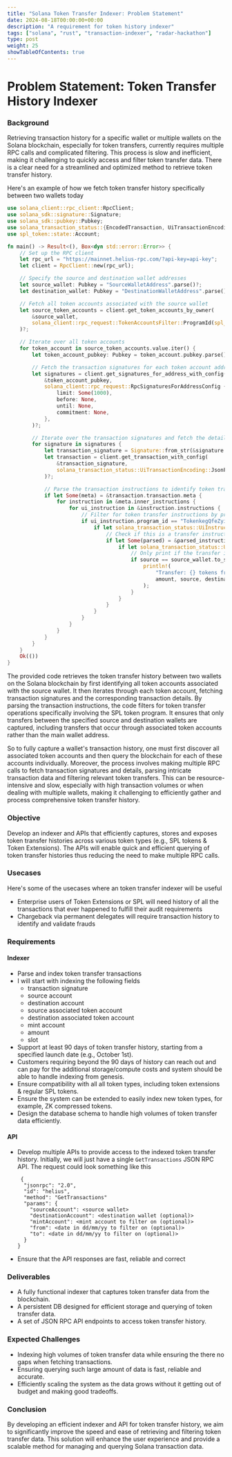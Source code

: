 ```yaml
---
title: "Solana Token Transfer Indexer: Problem Statement"
date: 2024-08-18T00:00:00+00:00
description: "A requirement for token history indexer"
tags: ["solana", "rust", "transaction-indexer", "radar-hackathon"]
type: post
weight: 25
showTableOfContents: true
---
```


# Problem Statement: Token Transfer History Indexer 

### Background
Retrieving transaction history for a specific wallet or multiple wallets on the Solana blockchain, especially for token transfers, currently requires multiple RPC calls and complicated filtering. This process is slow and inefficient, making it challenging to quickly access and filter token transfer data. There is a clear need for a streamlined and optimized method to retrieve token transfer history.


Here's an example of how we fetch token transfer history specifically between two wallets today

```rust
use solana_client::rpc_client::RpcClient;
use solana_sdk::signature::Signature;
use solana_sdk::pubkey::Pubkey;
use solana_transaction_status::{EncodedTransaction, UiTransactionEncoding};
use spl_token::state::Account;

fn main() -> Result<(), Box<dyn std::error::Error>> {
    // Set up the RPC client
    let rpc_url = "https://mainnet.helius-rpc.com/?api-key=api-key";
    let client = RpcClient::new(rpc_url);

    // Specify the source and destination wallet addresses
    let source_wallet: Pubkey = "SourceWalletAddress".parse()?;
    let destination_wallet: Pubkey = "DestinationWalletAddress".parse()?;

    // Fetch all token accounts associated with the source wallet
    let source_token_accounts = client.get_token_accounts_by_owner(
        &source_wallet,
        solana_client::rpc_request::TokenAccountsFilter::ProgramId(spl_token::id()),
    )?;

    // Iterate over all token accounts
    for token_account in source_token_accounts.value.iter() {
        let token_account_pubkey: Pubkey = token_account.pubkey.parse()?;

        // Fetch the transaction signatures for each token account address
        let signatures = client.get_signatures_for_address_with_config(
            &token_account_pubkey,
            solana_client::rpc_request::RpcSignaturesForAddressConfig {
                limit: Some(1000),
                before: None,
                until: None,
                commitment: None,
            },
        )?;

        // Iterate over the transaction signatures and fetch the details
        for signature in signatures {
            let transaction_signature = Signature::from_str(&signature.signature)?;
            let transaction = client.get_transaction_with_config(
                &transaction_signature,
                solana_transaction_status::UiTransactionEncoding::JsonParsed,
            )?;

            // Parse the transaction instructions to identify token transfers
            if let Some(meta) = &transaction.transaction.meta {
                for instruction in &meta.inner_instructions {
                    for ui_instruction in &instruction.instructions {
                        // Filter for token transfer instructions by program ID
                        if ui_instruction.program_id == "TokenkegQfeZyiNwAJbNbGKPFXCWuBvf9Ss623VQ5DA" {
                            if let solana_transaction_status::UiInstruction::Parsed(parsed_instruction) = ui_instruction {
                                // Check if this is a transfer instruction
                                if let Some(parsed) = &parsed_instruction.parsed {
                                    if let solana_transaction_status::UiInstructionParsed::Transfer { source, destination, amount } = parsed {
                                        // Only print if the transfer is between the specified wallets
                                        if source == source_wallet.to_string() && destination == destination_wallet.to_string() {
                                            println!(
                                                "Transfer: {} tokens from {} to {}",
                                                amount, source, destination
                                            );
                                        }
                                    }
                                }
                            }
                        }
                    }
                }
            }
        }
    }
    Ok(())
}
```
The provided code retrieves the token transfer history between two wallets on the Solana blockchain by first identifying all token accounts associated with the source wallet. It then iterates through each token account, fetching transaction signatures and the corresponding transaction details. By parsing the transaction instructions, the code filters for token transfer operations specifically involving the SPL token program. It ensures that only transfers between the specified source and destination wallets are captured, including transfers that occur through associated token accounts rather than the main wallet address. 

So to fully capture a wallet's transaction history, one must first discover all associated token accounts and then query the blockchain for each of these accounts individually. Moreover, the process involves making multiple RPC calls to fetch transaction signatures and details, parsing intricate transaction data and filtering relevant token transfers. This can be resource-intensive and slow, especially with high transaction volumes or when dealing with multiple wallets, making it challenging to efficiently gather and process comprehensive token transfer history.

### Objective
Develop an indexer and APIs that efficiently captures, stores and exposes token transfer histories across various token types (e.g., SPL tokens & Token Extensions). The APIs will enable quick and efficient querying of token transfer histories thus reducing the need to make multiple RPC calls.

### Usecases 

Here's some of the usecases where an token transfer indexer will be useful 

- Enterprise users of Token Extensions or SPL will need history of all the transactions that ever happened to fulfill their audit requirements
- Chargeback via permanent delegates will require transaction history to identify and validate frauds

### Requirements

#### Indexer 
- Parse and index token transfer transactions 
- I will start with indexing the following fields 
    - transaction signature
    - source account
    - destination account 
    - source associated token account 
    - destination associated token account
    - mint account
    - amount 
    - slot
- Support at least 90 days of token transfer history, starting from a specified launch date (e.g., October 1st).
- Customers requiring beyond the 90 days of history can reach out and can pay for the additional storage/compute costs and system should be able to handle indexing from genesis. 
- Ensure compatibility with all all token types, including token extensions & regular SPL tokens. 
- Ensure the system can be extended to easily index new token types, for example, ZK compressed tokens.
- Design the database schema to handle high volumes of token transfer data efficiently.

#### API 
- Develop multiple APIs to provide access to the indexed token transfer history. Initially, we will just have a single `GetTransactions` JSON RPC API. The request could look something like this
    ```api
     {
      "jsonrpc": "2.0",
      "id": "helius",
      "method": "GetTransactions"
      "params": {
        "sourceAccount": <source wallet>
        "destinationAccount": <destination wallet (optional)>
        "mintAccount": <mint account to filter on (optional)> 
        "from": <date in dd/mm/yy to filter on (optional)>
        "to": <date in dd/mm/yy to filter on (optional)>
      }
    }
    ```
- Ensure that the API responses are fast, reliable and correct

### Deliverables

- A fully functional indexer that captures token transfer data from the blockchain.
- A persistent DB designed for efficient storage and querying of token transfer data.
- A set of JSON RPC API endpoints to access token transfer history.

### Expected Challenges

- Indexing high volumes of token transfer data while ensuring the there no gaps when fetching transactions.
- Ensuring querying such large amount of data is fast, reliable and accurate. 
- Efficiently scaling the system as the data grows without it getting out of budget and making good tradeoffs.

### Conclusion
By developing an efficient indexer and API for token transfer history, we aim to significantly improve the speed and ease of retrieving and filtering token transfer data. This solution will enhance the user experience and provide a scalable method for managing and querying Solana transaction data.

